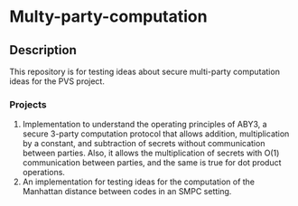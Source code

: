 # Multy-party-computation
## Description
This repository is for testing ideas about secure multi-party computation ideas for the PVS project. 

### Projects
1. Implementation to understand the operating principles of ABY3, a secure 3-party computation protocol that allows addition, multiplication by a constant, and subtraction of secrets without communication between parties. Also, it allows the multiplication of secrets with O(1) communication between parties, and the same is true for dot product operations.
2. An implementation for testing ideas for the computation of the Manhattan distance between codes in an SMPC setting.
